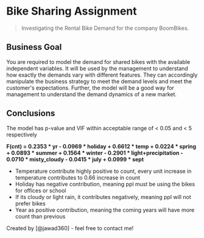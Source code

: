 # Bike Sharing Assignment
> Investigating the Rental Bike Demand for the company BoomBikes.


## Business Goal
You are required to model the demand for shared bikes with the available independent variables. It will be used by the management to understand how exactly the demands vary with different features. They can accordingly manipulate the business strategy to meet the demand levels and meet the customer's expectations. Further, the model will be a good way for management to understand the demand dynamics of a new market. 

## Conclusions
The model has p-value and VIF within acceptable range of < 0.05 and < 5 respectively

**F(cnt) = 0.2353 * yr - 0.0969 * holiday + 0.6612 * temp + 0.0224 * spring + 0.0893 * summer + 0.1564 * winter - 0.2901 * light+precipitation - 0.0710 * misty_cloudy - 0.0415 * july + 0.0999 * sept**

- Temperature contribute highly positive to count, every unit increase in temperature contributes to 0.66 increase in count
- Holiday has negative contribution, meaning ppl must be using the bikes for offices or school
- If its cloudy or light rain, it contributes negatively, meaning ppl will not prefer bikes
- Year as positive contribution, meaning the coming years will have more count than previous

Created by [@jawad360] - feel free to contact me!